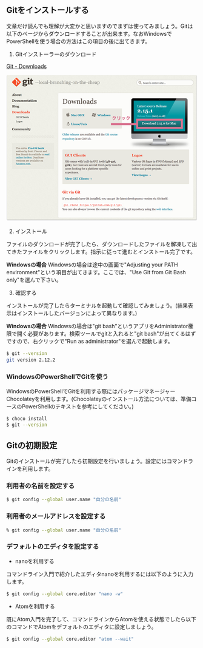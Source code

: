 ## Gitをインストールする

文章だけ読んでも理解が大変かと思いますのでまずは使ってみましょう。Gitは以下のページからダウンロードすることが出来ます。なおWindowsでPowerShellを使う場合の方法はこの項目の後に出てきます。

1. Gitインストーラーのダウンロード

[Git - Downloads](https://git-scm.com/downloads)

![Gitのインストール1](./images/install_git1.png) 

2. インストール

ファイルのダウンロードが完了したら、ダウンロードしたファイルを解凍して出てきたファイルをクリックします。指示に従って進むとインストール完了です。

**Windowsの場合**
Windowsの場合は途中の画面で"Adjusting your PATH environment"という項目が出てきます。ここでは、"Use Git from Git Bash only"を選んで下さい。

3. 確認する

インストールが完了したらターミナルを起動して確認してみましょう。(結果表示はインストールしたバージョンによって異なります。)

**Windowsの場合**
Windowsの場合は"git bash"というアプリをAdministrator権限で開く必要があります。検索ツールでgitと入れると"git bash"が出てくるはずですので、右クリックで"Run as administrator"を選んで起動します。

```bash
$ git --version
git version 2.12.2
```

### WindowsのPowerShellでGitを使う

WindowsのPowerShellでGitを利用する際にはパッケージマネージャーChocolateyを利用します。(Chocolateyのインストール方法については、準備コースのPowerShellのテキストを参考にしてください。)

```bash
$ choco install 
$ git --version
```

## Gitの初期設定

Gitのインストールが完了したら初期設定を行いましょう。設定にはコマンドラインを利用します。

### 利用者の名前を設定する

```bash
$ git config --global user.name "自分の名前"
```

### 利用者のメールアドレスを設定する

```bash
% git config --global user.name "自分の名前"
```

### デフォルトのエディタを設定する

- nanoを利用する

コマンドライン入門で紹介したエディタnanoを利用するには以下のように入力します。

```bash
$ git config --global core.editor "nano -w"
```

- Atomを利用する

既にAtom入門を完了して、コマンドラインからAtomを使える状態でしたら以下のコマンドでAtomをデフォルトのエディタに設定しましょう。

```bash
$ git config --global core.editor "atom --wait"
```